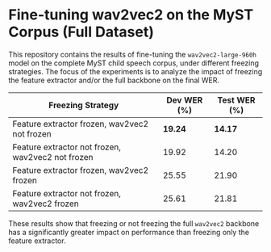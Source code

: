 # Fine-tuning wav2vec2 on the MyST Corpus (Full Dataset)

This repository contains the results of fine-tuning the `wav2vec2-large-960h` model on the complete MyST child speech corpus, under different freezing strategies. The focus of the experiments is to analyze the impact of freezing the feature extractor and/or the full backbone on the final WER.

| Freezing Strategy                               | Dev WER (%) | Test WER (%) |
|--------------------------------------------------|-------------|--------------|
| Feature extractor frozen, wav2vec2 not frozen    | **19.24**   | **14.17**    |
| Feature extractor not frozen, wav2vec2 not frozen| 19.92       | 14.20        |
| Feature extractor frozen, wav2vec2 frozen        | 25.55       | 21.90        |
| Feature extractor not frozen, wav2vec2 frozen    | 25.61       | 21.81        |

These results show that freezing or not freezing the full `wav2vec2` backbone has a significantly greater impact on performance than freezing only the feature extractor.

